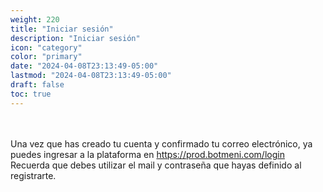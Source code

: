```yaml
---
weight: 220
title: "Iniciar sesión"
description: "Iniciar sesión"
icon: "category"
color: "primary"
date: "2024-04-08T23:13:49-05:00"
lastmod: "2024-04-08T23:13:49-05:00"
draft: false
toc: true
---
```

<br></br>
Una vez que has creado tu cuenta y confirmado tu correo electrónico, ya puedes ingresar a la plataforma en <https://prod.botmeni.com/login>
Recuerda que debes utilizar el mail y contraseña que hayas definido al registrarte.

